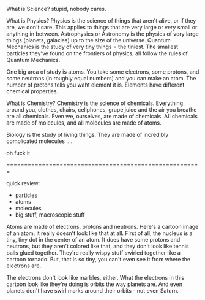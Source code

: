 <!--
title: my Squishy Electron project
description: Overview and some results from Squishy Electron
-->
What is Science?  stupid, nobody cares.

What is Physics?  Physics is the science of things that aren't alive, or if they are, we don't care.  This applies to things that are very large or very small or anything in between.  Astrophysics or Astronomy is the physics of very large things (planets, galaxies) up to the size of the universe.  Quantum Mechanics is the study of very tiny things = the tiniest.  The smallest particles they've found on the frontiers of physics, all follow the rules of Quantum Mechanics.

One big area of study is atoms.  You take some electrons, some protons, and some neutrons (in roughly equal numbers) and you can make an atom.  The number of protons tells you waht element it is.  Elements have different chemical properties.

What is Chemistry?  Chemistry is the science of chemicals.  Everything around you, clothes, chairs, cellphones, grape juice and the air you breathe are all chemicals.  Even we, ourselves, are made of chemicals.  All chemicals are made of molecules, and all molecules are made of atoms.

Biology is the study of living things.  They are made of incredibly complicated molecules
....



oh fuck it




=======================================================

quick review:

- particles
- atoms
- molecules
- big stuff, macroscopic stuff


Atoms are made of electrons, protons and neutrons.  Here's a cartoon image of an atom; it really doesn't look like that at all.  First of all, the nucleus is a tiny, tiny dot in the center of an atom.  It does have some protons and neutrons, but they aren't colored like that, and they don't look like tennis balls glued together.  They're really wispy stuff swirled together like a cartoon tornado.  But, that is so tiny, you can't even see it from where the electrons are.

The electrons don't look like marbles, either.  What the electrons in this cartoon look like they're doing is orbits the way planets are.  And even planets don't have swirl marks around their orbits - not even Saturn.
